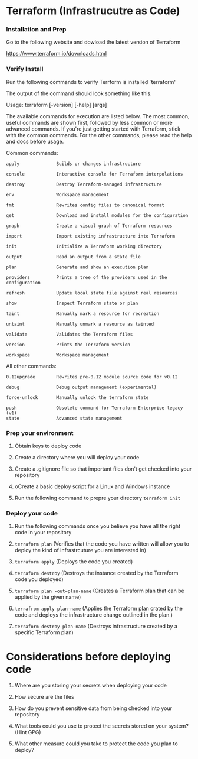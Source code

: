# Terraform (Infrastrucutre as Code)

### Installation and Prep

Go to the following website and dowload the latest version of Terraform

https://www.terraform.io/downloads.html

### Verify Install

Run the following commands to verify Terrform is installed `terraform'

The output of the command should look something like this.

Usage: terraform [-version] [-help] <command> [args]

The available commands for execution are listed below.
The most common, useful commands are shown first, followed by
less common or more advanced commands. If you're just getting
started with Terraform, stick with the common commands. For the
other commands, please read the help and docs before usage.

Common commands:

    apply              Builds or changes infrastructure

    console            Interactive console for Terraform interpolations

    destroy            Destroy Terraform-managed infrastructure

    env                Workspace management

    fmt                Rewrites config files to canonical format

    get                Download and install modules for the configuration

    graph              Create a visual graph of Terraform resources

    import             Import existing infrastructure into Terraform

    init               Initialize a Terraform working directory

    output             Read an output from a state file

    plan               Generate and show an execution plan

    providers          Prints a tree of the providers used in the configuration

    refresh            Update local state file against real resources

    show               Inspect Terraform state or plan

    taint              Manually mark a resource for recreation

    untaint            Manually unmark a resource as tainted

    validate           Validates the Terraform files

    version            Prints the Terraform version

    workspace          Workspace management

All other commands:

    0.12upgrade        Rewrites pre-0.12 module source code for v0.12

    debug              Debug output management (experimental)

    force-unlock       Manually unlock the terraform state

    push               Obsolete command for Terraform Enterprise legacy (v1)
    state              Advanced state management

### Prep your environment

1. Obtain keys to deploy code

2. Create a directory where you will deploy your code

3. Create a .gitignore file so that important files don't get checked into your repository

4. oCreate a basic deploy script for a Linux and Windows instance

5. Run the following command to prepre your directory `terraform init`

### Deploy your code 

1. Run the following commands once you believe you have all the right code in your repository

2. `terraform plan` (Verifies that the code you have written will allow you to deploy the kind of infrastrcuture you are interested in)

3. `terraform apply` (Deploys the code you created) 

4. `terraform destroy` (Destroys the instance created by the Terraform code you deployed)

5. `terraform plan -out=plan-name` (Creates a Terraform plan that can be applied by the given name)

6. `terrafrom apply plan-name` (Applies the Terraform plan crated by the code and deploys the infrastructure change outlined in the plan.)

7. `terraform destroy plan-name` (Destroys infrastructure created by a specific Terraform plan)

# Considerations before deploying code

1. Where are you storing your secrets when deploying your code

2. How secure are the files

3. How do you prevent sensitive data from being checked into your repository

4. What tools could you use to protect the secrets stored on your system? (Hint GPG)

5. What other measure could you take to protect the code you plan to deploy?


